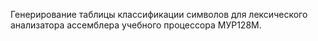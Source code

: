 Генерирование таблицы классификации символов для лексического анализатора ассемблера учебного процессора МУР128М.
